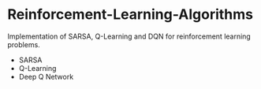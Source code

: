# Reinforcement-Learning-Algorithms

Implementation of SARSA, Q-Learning and DQN for reinforcement learning problems.

<ul>
 <li>SARSA </li>
 <li>Q-Learning </li>
 <li>Deep Q Network </li>
 <ul>

